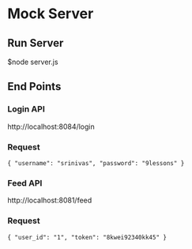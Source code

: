 # Mock Server

## Run Server
$node server.js

## End Points

### Login API
http://localhost:8084/login

### Request
`{
"username": "srinivas",
"password": "9lessons"
}
`

### Feed API
http://localhost:8081/feed

### Request
`{
"user_id": "1",
"token": "8kwei92340kk45"
}
`
